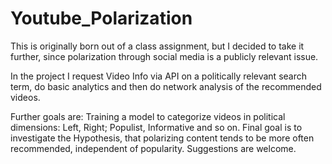 # Youtube_Polarization
This is originally born out of a class assignment, but I decided to take it further, since polarization through social media is a publicly relevant issue. 

In the project I request Video Info via API on a politically relevant search term, do basic analytics and then do network analysis of the recommended videos.

Further goals are: Training a model to categorize videos in political dimensions: Left, Right; Populist, Informative and so on.
Final goal is to investigate the Hypothesis, that polarizing content tends to be more often recommended, independent of popularity.
Suggestions are welcome.
